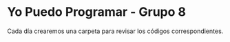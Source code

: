 # Yo Puedo Programar - Grupo 8

Cada día crearemos una carpeta para revisar los códigos correspondientes.
